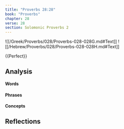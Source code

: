 ```yaml
---
title: "Proverbs 28:28"
book: "Proverbs"
chapter: 28
verse: 28
section: Solomonic Proverbs 2
---
```

![[/Greek/Proverbs/028/Proverbs-028-028G.md#Text]]
![[/Hebrew/Proverbs/028/Proverbs-028-028H.md#Text]]

{{Perfect}}

## Analysis

#### Words

#### Phrases

#### Concepts

## Reflections
